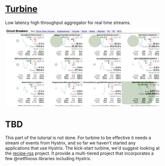 # <a href="https://github.com/Netflix/Turbine" target="_blank">Turbine</a>

Low latency high throughput aggregator for real time streams.

![](images/turbine.png)

# TBD

This part of the tutorial is not done. 
For turbine to be effective it needs a stream of events from Hystrix, and so far we haven't started any applications that use Hystrix.
The kick-start turbine, we'd suggest looking at the <a href="https://github.com/Netflix/recipes-rss" target="_blank">recipe-rss</a> project.
It provide a multi-tiered project that incorporates a few @netflixoss libraries including Hystrix.

